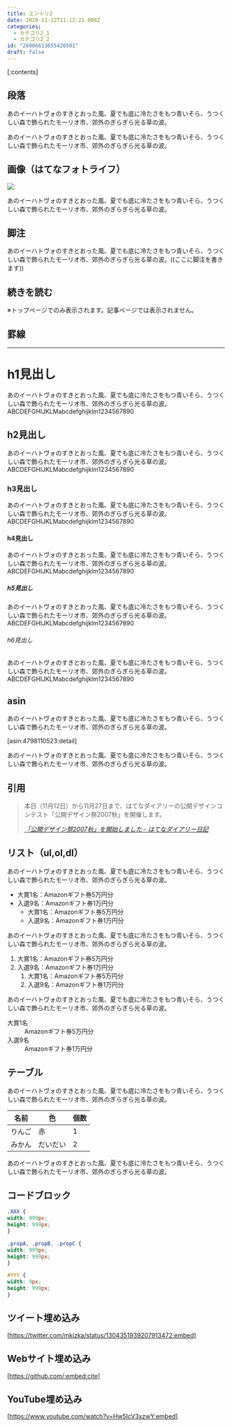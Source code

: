 ```yaml
---
title: エントリ2
date: 2020-11-22T11:12:21.000Z
categories:
  - カテゴリ2_1
  - カテゴリ2_2
id: "26006613655426501"
draft: false
---
```

[:contents]

## 段落

あのイーハトヴォのすきとおった風、夏でも底に冷たさをもつ青いそら、うつくしい森で飾られたモーリオ市、郊外のぎらぎら光る草の波。

あのイーハトヴォのすきとおった風、夏でも底に冷たさをもつ青いそら、うつくしい森で飾られたモーリオ市、郊外のぎらぎら光る草の波。

##  画像（はてなフォトライフ）

![](https://cdn-ak.f.st-hatena.com/images/fotolife/h/hatenablog/20101106/20101106100658.jpg)

あのイーハトヴォのすきとおった風、夏でも底に冷たさをもつ青いそら、うつくしい森で飾られたモーリオ市、郊外のぎらぎら光る草の波。

## 脚注

あのイーハトヴォのすきとおった風、夏でも底に冷たさをもつ青いそら、うつくしい森で飾られたモーリオ市、郊外のぎらぎら光る草の波。((ここに脚注を書きます))

## 続きを読む

※トップページでのみ表示されます。記事ページでは表示されません。

<!-- more -->

## 罫線

---

# h1見出し

あのイーハトヴォのすきとおった風、夏でも底に冷たさをもつ青いそら、うつくしい森で飾られたモーリオ市、郊外のぎらぎら光る草の波。  
ABCDEFGHIJKLMabcdefghijklm1234567890

## h2見出し

あのイーハトヴォのすきとおった風、夏でも底に冷たさをもつ青いそら、うつくしい森で飾られたモーリオ市、郊外のぎらぎら光る草の波。  
ABCDEFGHIJKLMabcdefghijklm1234567890

### h3見出し

あのイーハトヴォのすきとおった風、夏でも底に冷たさをもつ青いそら、うつくしい森で飾られたモーリオ市、郊外のぎらぎら光る草の波。  
ABCDEFGHIJKLMabcdefghijklm1234567890

#### h4見出し

あのイーハトヴォのすきとおった風、夏でも底に冷たさをもつ青いそら、うつくしい森で飾られたモーリオ市、郊外のぎらぎら光る草の波。  
ABCDEFGHIJKLMabcdefghijklm1234567890

##### h5見出し

あのイーハトヴォのすきとおった風、夏でも底に冷たさをもつ青いそら、うつくしい森で飾られたモーリオ市、郊外のぎらぎら光る草の波。  
ABCDEFGHIJKLMabcdefghijklm1234567890

###### h6見出し

あのイーハトヴォのすきとおった風、夏でも底に冷たさをもつ青いそら、うつくしい森で飾られたモーリオ市、郊外のぎらぎら光る草の波。  
ABCDEFGHIJKLMabcdefghijklm1234567890

## asin

あのイーハトヴォのすきとおった風、夏でも底に冷たさをもつ青いそら、うつくしい森で飾られたモーリオ市、郊外のぎらぎら光る草の波。

[asin:4798110523:detail]

あのイーハトヴォのすきとおった風、夏でも底に冷たさをもつ青いそら、うつくしい森で飾られたモーリオ市、郊外のぎらぎら光る草の波。

## 引用

> 本日（11月12日）から11月27日まで、はてなダイアリーの公開デザインコンテスト「公開デザイン祭2007秋」を開催します。
> 
> <cite>[「公開デザイン祭2007秋」を開始しました - はてなダイアリー日記](http://d.hatena.ne.jp/hatenadiary/20071112/1194858362)</cite>

## リスト（ul,ol,dl）

あのイーハトヴォのすきとおった風、夏でも底に冷たさをもつ青いそら、うつくしい森で飾られたモーリオ市、郊外のぎらぎら光る草の波。

- 大賞1名：Amazonギフト券5万円分
- 入選9名：Amazonギフト券1万円分
    - 大賞1名：Amazonギフト券5万円分
    - 入選9名：Amazonギフト券1万円分

あのイーハトヴォのすきとおった風、夏でも底に冷たさをもつ青いそら、うつくしい森で飾られたモーリオ市、郊外のぎらぎら光る草の波。

1. 大賞1名：Amazonギフト券5万円分
1. 入選9名：Amazonギフト券1万円分
    1. 大賞1名：Amazonギフト券5万円分
    1. 入選9名：Amazonギフト券1万円分

あのイーハトヴォのすきとおった風、夏でも底に冷たさをもつ青いそら、うつくしい森で飾られたモーリオ市、郊外のぎらぎら光る草の波。

<dl>
<dt>大賞1名</dt>
<dd>Amazonギフト券5万円分</dd>
<dt>入選9名</dt>
<dd>Amazonギフト券1万円分</dd>
</dl>

## テーブル

あのイーハトヴォのすきとおった風、夏でも底に冷たさをもつ青いそら、うつくしい森で飾られたモーリオ市、郊外のぎらぎら光る草の波。

| 名前   | 色       | 個数 |
| ------ | -------- | ---- |
| りんご | 赤       | 1    |
| みかん | だいだい | 2    |

あのイーハトヴォのすきとおった風、夏でも底に冷たさをもつ青いそら、うつくしい森で飾られたモーリオ市、郊外のぎらぎら光る草の波。

## コードブロック

```css
.XXX {
width: 999px;
height: 999px;
}

.propA, .propB, .propC {
width: 999px;
height: 999px;
}

#YYY {
width: 9px;
height: 999px;
}
```

## ツイート埋め込み
[https://twitter.com/mkizka/status/1304351939207913472:embed]

## Webサイト埋め込み
[https://github.com/:embed:cite]

## YouTube埋め込み
[https://www.youtube.com/watch?v=Hw5IcV3xzwY:embed]
